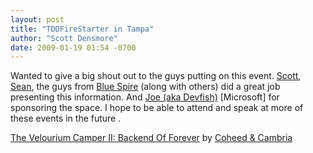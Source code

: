 ```yaml
---
layout: post
title: "TDDFireStarter in Tampa"
author: "Scott Densmore"
date: 2009-01-19 01:54 -0700
---
```


Wanted to give a big shout out to the guys putting on this event. [Scott](http://www.scottcreynolds.com/), [Sean](http://www.lostechies.com/blogs/sean_chambers/), the guys from [Blue Spire](http://www.bluespire.com/) (along with others) did a great job presenting this information. And [Joe (aka Devfish)](http://www.devfish.net/default.aspx) \[Microsoft\] for sponsoring the space. I hope to be able to attend and speak at more of these events in the future .

[The Velourium Camper II: Backend Of Forever](http://www.last.fm/music/Coheed+%26+Cambria/_/The+Velourium+Camper+II%3A+Backend+Of+Forever) by [Coheed & Cambria](http://www.last.fm/music/Coheed+%26+Cambria)